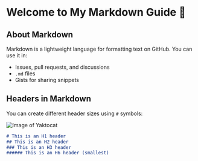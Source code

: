 # Welcome to My Markdown Guide 👋  

## About Markdown  
Markdown is a lightweight language for formatting text on GitHub. You can use it in:  
- Issues, pull requests, and discussions  
- `.md` files  
- Gists for sharing snippets  

## Headers in Markdown  
You can create different header sizes using `#` symbols:  


![Image of Yaktocat](https://octodex.github.com/images/yaktocat.png)

```md
# This is an H1 header  
## This is an H2 header  
### This is an H3 header  
###### This is an H6 header (smallest)
